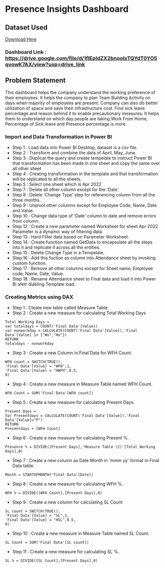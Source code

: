 # Presence Insights Dashboard

## Dataset Used
[Download Here](https://docs.google.com/spreadsheets/d/1uPXHI99WhBhbqGw6I8uj172N9x1MsNLx/edit?usp=drive_link&ouid=111948071681361579328&rtpof=true&sd=true)

### Dashboard Link : https://drive.google.com/file/d/1fIEpIdZX2bnoolxTQYdT0YO5qvowK7AX/view?usp=drive_link
## Problem Statement

This dashboard helps the company understand the working preference of their employees. It helps the company to plan Team Building Activity on days when majority of employees
are present. Company can also do better utilization of space and save their infrastructure cost. Find sick leave percentage and reason behind it to enable precautionary 
measures. It helps them to understand on which day people are taking Work From Home, Percentage of Sick leave and Presence percentage is more.

### Import and Data Transformation in Power BI 

- Step 1 : Load data into Power BI Desktop, dataset is a csv file.
- Step 2 : Transform and combine the data of April, May, June.
- Step 3 : Duplicat the query and create tempelate to instruct Power BI that transformation has been made in one sheet and copy the same over all other sheet
- Step 4 : Creating transformation in the template and that transformation will be replicated to all the sheets.
- Step 5 : Select one sheet which is Apr 2022
- Step 7 : Delete all other column except for the 'Date'.
- Step 8 : Delete 'Change Type' step for referencing column from all the three months.
- Step 9 : Unpivot other columns except for Employee Code, Name, Date and Value.
- Step 10 : Change data type of 'Date' column to date and remove errors from column.
- Step 12 : Create a new parameter named Worksheet for sheet Apr 2022. Parameter is a dynamic way of filtering data
- Step 13 : Hard Filter data based on Parameter Worksheet.
- Step 14 : Create function named GetData to encapsulate all the steps into it and replicate it across all the entities.
- Step 15 : Delete Change Type in a Tempelate.
- Step 16 : Add this fuction as column into Attendance sheet by invoking custom function.
- Step 17 : Remove all other columns except for Sheet name, Employee code, Name, Date, Value.
- Step 18 : Rename Attendance sheet to Final data and load it into Power BI afetr diabling Template load.

### Creating Metrics using DAX
- Step 1 : Cteate new table called Measure Table.
- Step 2 : Create a new measure for calculating Total Working Days
```Power BI
Total Working Days =
var totaldays = COUNT('Final Data'[Value])
var nonworkday = CALCULATE(COUNT('Final Data'[Value]),'Final Data'[Value] in {"Wo","Ho"})
RETURN
totaldays - nonworkday
```
- Step 3 : Create a new Column in Final Data for WFH Count.
```Power BI
WFH count = SWITCH(TRUE(),
'Final Data'[Value] = "WFH",1,
'Final Data'[Value] = "HWFH",0.5,
0)
```
- Step 4 : Create a new measure in Measure Table named WFH Count.
```
WFH Count = SUM('Final Data'[WFH count])
```
- Step 5 : Create a new measure for calculating Present Days.
```Power BI
Present Days =
Var Presentdays = CALCULATE(COUNT('Final Data'[Value]),'Final Data'[Value]="P")
RETURN
Presentdays + [WFH Count]
```
- Step 6 : Create a new measure for calculating Present %.
```
Presence % = DIVIDE([Present Days],'Measure Table (2)'[Total Working Days],0)
```
- Step 7 : Create a new column as Date Month in 'mmm yy' format  in Final Data table.
```
Month = STARTOFMONTH('Final Data'[Date])
```
- Step 8 : Create a new measure for calculating WFH %.
```
WFH % = DIVIDE([WFH Count],[Present Days],0)
```
- Step 9 : Create a new column for calculating SL Count
```
SL count = SWITCH(TRUE(),
'Final Data'[Value] = "SL",1,
'Final Data'[Value] = "HSL",0.5,
0)
```
- Step 10 : Create a new measure in Measure Table named SL Count.
```
SL Count = SUM('Final Data'[SL count])
```
- Step 11 : Create a new measure for calculating SL %.
```
SL % = DIVIDE([SL Count],[Present Days],0)
```
